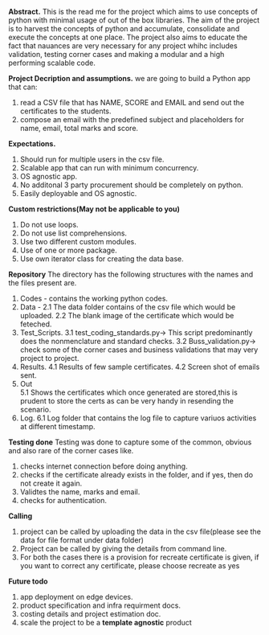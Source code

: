 **Abstract.**
This is the read me for the project which aims to use concepts of python with minimal usage of out of the box libraries.
The aim of the project is to harvest the concepts of python and accumulate, consolidate and execute the concepts at one place.
The project also aims to educate the fact that nauances are very necessary for any project whihc includes validation, testing corner cases 
and making a modular and a high performing scalable code.

**Project Decription and assumptions.**
we are going to build a Python app that can:
1. read a CSV file that has NAME, SCORE and EMAIL and send out the certificates to the students.
2. compose an email with the predefined subject and placeholders for name, email, total marks and score.


**Expectations.**
1. Should run for multiple users in the csv file.
2. Scalable app that can run with minimum concurrency.
3. OS agnostic app.
4. No additonal 3 party procurement should be completely on python.
5. Easily deployable and OS agnostic.

**Custom restrictions(May not be applicable to you)**
1. Do not use loops.
2. Do not use list comprehensions.
3. Use two different custom modules.
4. Use of one or more package.
5. Use own iterator class for creating the data base.

**Repository**
The directory has the following structures with the names and the files present are.
1. Codes - contains the working python codes.
2. Data - 
         2.1 The data folder contains of the csv file which would be uploaded.
         2.2 The blank image of the certificate which would be feteched.
3. Test_Scripts.
          3.1 test_coding_standards.py-> This script predominantly does the nonmenclature and standard checks.
          3.2 Buss_validation.py-> check some of the corner cases and business validations that may very project to project.
4. Results.
           4.1 Results of few sample certificates.
           4.2 Screen shot of emails sent.
5. Out   
           5.1 Shows the certificates which once generated are stored,this is prudent to store the certs as can be very handy in resending the scenario.
6. Log.
            6.1 Log folder that contains the log file to capture variuos activities at different timestamp.
          
**Testing done**
Testing was done to capture some of the common, obvious and also rare of the corner cases like.
1. checks internet connection before doing anything.
2. checks if the certificate already exists in the folder, and if yes, then do not create it again.
3. Validtes the name, marks and email.
4. checks for authentication.

**Calling**
1. project can be called by uploading the data in the csv file(please see the data for file format under data folder)
2. Project can be called by giving the details from command line.
3. For both the cases there is a provision for recreate certificate is given, if you want to correct any certificate, please choose recreate as yes

**Future todo**
1. app deployment on edge devices.
2. product specification and infra requirment docs.
3. costing details and project estimation doc.
4. scale the project to be a **template agnostic** product
